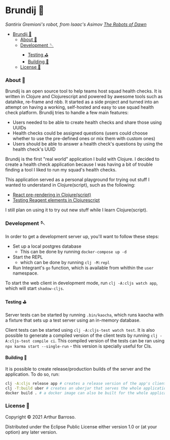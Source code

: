 # Brundij 🦾
_Santirix Gremioni's robot, from Isaac's Asimov [The Robots of Dawn](https://www.amazon.com/Robots-Dawn-Robot-Isaac-Asimov/dp/0553299492)_

- [Brundij 🦾](#brundij---)
    + [About 📖](#about---)
    + [Development 🪡](#development---)
      - [Testing ⛳️](#testing---)
      - [Building 👷](#building---)
    + [License 📃](#license---)
  
### About 📖

Brundij is an open source tool to help teams host squad health checks. It is written in Clojure and Clojurescript and powered by awesome tools such as datahike, re-frame and nbb. It started as a side project and turned into an attempt on having a working, self-hosted and easy to use squad health check platform. Brundij tries to handle a few main features:

- Users needed to be able to create health checks and share those using UUIDs
- Health checks could be assigned questions (users could choose whether to use the pre-defined ones or mix them with custom ones)
- Users should be able to answer a health check's questions by using the health check's UUID

Brundij is the first "real world" application I build with Clojure. I decided to create a health check application because I was having a bit of trouble finding a tool I liked to run my squad's health checks.

This application served as a personal playground for trying out stuff I wanted to understand in Clojure(script), such as the following:
- [React pre-rendering in Clojure(script)](https://www.arthurbrrs.me/prerendering-react-clojurescript-land.html)
- [Testing Reagent elements in Clojurescript](https://www.arthurbrrs.me/testing-the-dom-using-shadow-and-reagent.html)

I still plan on using it to try out new stuff while I learn Clojure(script).

### Development 🪡
In order to get a development server up, you'll want to follow these steps:
- Set up a local postgres database
  - This can be done by running `docker-compose up -d`
- Start the REPL
  - which can be done by running `clj -M:repl`
- Run Integrant's `go` function, which is available from whithin the `user` namespace.

To start the web client in development mode, run `clj -A:cljs watch app`, which will start `shadow-cljs`.

#### Testing ⛳️
Server tests can be started by running `.bin/kaocha`, which runs kaocha with a fixture that sets up a test server using an in-memory database.

Client tests can be started using `clj -A:cljs-test watch test`. It is also possible to generate a compiled version of the client tests by running `clj -A:cljs-test compile ci`. This compiled version of the tests can be ran using `npx karma start --single-run` - this version is specially useful for CIs.

#### Building 👷
It is possible to create release/production builds of the server and the application. To do so, run:
```bash
clj -A:cljs release app # creates a release version of the app's client
clj -T:build uber # creates an uberjar that serves the whole application
docker build . # a docker image can also be built for the whole application
```

### License 📃

Copyright © 2021 Arthur Barroso.

Distributed under the Eclipse Public License either version 1.0 or (at your option) any later version.
